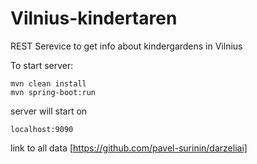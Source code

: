 # Vilnius-kindertaren
REST Serevice to get info about kindergardens in Vilnius

To start server:
```
mvn clean install
mvn spring-boot:run
```
server will start on 
```
localhost:9090
```

link to all data [https://github.com/pavel-surinin/darzeliai]
